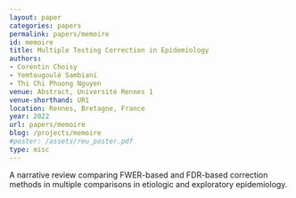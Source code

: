 ```yaml
---
layout: paper
categories: papers
permalink: papers/memoire
id: memoire
title: Multiple Testing Correction in Epidemiology
authors:
- Corentin Choisy
- Yemtougoulé Sambiani
- Thi Chi Phuong Nguyen
venue: Abstract, Université Rennes 1
venue-shorthand: UR1
location: Rennes, Bretagne, France
year: 2022
url: papers/memoire
blog: /projects/memoire
#poster: /assets/reu_poster.pdf
type: misc
---
```


A narrative review comparing FWER-based and FDR-based correction methods in multiple comparisons in etiologic and exploratory epidemiology.
